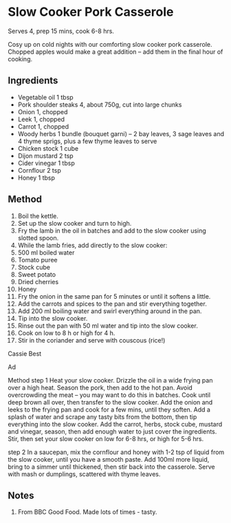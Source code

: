 # Slow Cooker Pork Casserole

Serves 4, prep 15 mins, cook 6-8 hrs.

Cosy up on cold nights with our comforting slow cooker pork casserole.
Chopped apples would make a great addition – add them in the final hour of cooking.

## Ingredients

- Vegetable oil 1 tbsp
- Pork shoulder steaks 4, about 750g, cut into large chunks
- Onion 1, chopped
- Leek 1, chopped
- Carrot 1, chopped
- Woody herbs 1 bundle (bouquet garni) – 2 bay leaves, 3 sage leaves and 4 thyme sprigs, plus a few thyme leaves to serve
- Chicken stock 1 cube
- Dijon mustard 2 tsp
- Cider vinegar 1 tbsp
- Cornflour 2 tsp
- Honey 1 tbsp

## Method

1. Boil the kettle.
2. Set up the slow cooker and turn to high.
3. Fry the lamb in the oil in batches and add to the slow cooker using slotted spoon.
4. While the lamb fries, add directly to the slow cooker:
  7. 500 ml boiled water
  8. Tomato puree
  9. Stock cube
  10. Sweet potato
  11. Dried cherries
  12. Honey
6. Fry the onion in the same pan for 5 minutes or until it softens a little.
7. Add the carrots and spices to the pan and stir everything together.
8. Add 200 ml boiling water and swirl everything around in the pan.
9. Tip into the slow cooker.
10. Rinse out the pan with 50 ml water and tip into the slow cooker.
11. Cook on low to 8 h or high for 4 h.
12. Stir in the coriander and serve with couscous (rice!)



Cassie Best


Ad


Method
step 1
Heat your slow cooker. Drizzle the oil in a wide frying pan over a high heat. Season the pork, then add to the hot pan. Avoid overcrowding the meat – you may want to do this in batches. Cook until deep brown all over, then transfer to the slow cooker. Add the onion and leeks to the frying pan and cook for a few mins, until they soften. Add a splash of water and scrape any tasty bits from the bottom, then tip everything into the slow cooker. Add the carrot, herbs, stock cube, mustard and vinegar, season, then add enough water to just cover the ingredients. Stir, then set your slow cooker on low for 6-8 hrs, or high for 5-6 hrs.

step 2
In a saucepan, mix the cornflour and honey with 1-2 tsp of liquid from the slow cooker, until you have a smooth paste. Add 100ml more liquid, bring to a simmer until thickened, then stir back into the casserole. Serve with mash or dumplings, scattered with thyme leaves.
## Notes

1. From BBC Good Food.  Made lots of times - tasty.
